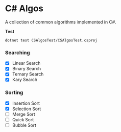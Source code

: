# C# Algos
A collection of common algorithms implemented in C#.

**Test**
```ssh
dotnet test CSAlgosTest/CSAlgosTest.csproj
```

### Searching

- [x] Linear Search
- [x] Binary Search
- [x] Ternary Search
- [x] Kary Search

### Sorting

- [x] Insertion Sort
- [x] Selection Sort
- [ ] Merge Sort
- [ ] Quick Sort
- [ ] Bubble Sort
